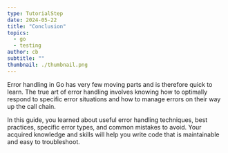 ```yaml
---
type: TutorialStep
date: 2024-05-22
title: "Conclusion"
topics:
  - go
  - testing
author: cb
subtitle: ""
thumbnail: ./thumbnail.png
---
```


Error handling in Go has very few moving parts and is therefore quick to learn. The true art of error handling involves knowing how to optimally respond to specific error situations and how to manage errors on their way up the call chain.

In this guide, you learned about useful error handling techniques, best practices, specific error types, and common mistakes to avoid. Your acquired knowledge and skills will help you write code that is maintainable and easy to troubleshoot.
